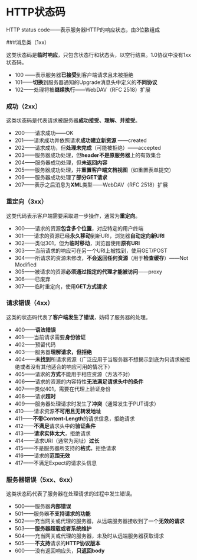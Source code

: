 # HTTP状态码

HTTP status code——表示服务器HTTP的响应状态，由3位数组成

###消息类（1xx）

这类状态码是**临时响应**，只包含状态行和状态头，以空行结束。1.0协议中没有1xx状态码。

- 100 ——表示服务器**已接受**到客户端请求且未被拒绝
- 101——**切换**到服务器通知的Upgrade消息头中定义的**不同协议**
- 102——处理将被**继续执行**——WebDAV（RFC 2518）扩展

### 成功（2xx）

这类状态码是代表请求被服务器**成功接受、理解、并接受**。

- 200——请求成功——OK
- 201——请求成功并依照请求**成功建立新资源** ——created
- 202——请求成功，但**处理未完成**（可能被拒绝）——accepted
- 203——服务器成功处理，但**header不是原服务器**上的有效集合
- 204——服务器成功处理，但**未返回内容**
- 205——服务器成功处理，并**重置客户端文档视图**（如重置表单提交）
- 206——服务器成功处理了**部分GET请求**
- 207——表示之后消息为**XML**类型——WebDAV（RFC 2518）扩展

### 重定向（3xx）

这类代码表示客户端需要采取进一步操作，通常为**重定向**。

- 300——请求的资源**包含多个位置**，对应特定的用户终端
- 301——请求的资源已经**永久移动**到新URI，浏览器**自动定向新URI**
- 302——类似301，但为**临时移动**，浏览器使用**原有URI**
- 303——当前请求的响应可在另一个URI上被找到，使用GET/POST
- 304——所请求的资源未修改，**不会返回任何资源**（用于**检查缓存**）——Not Modified
- 305——被请求的资源**必须通过指定的代理才能被访问**——proxy
- 306——已废弃
- 307——临时重定向，使用**GET方式请求**

### 请求错误（4xx）

这类的状态码代表了**客户端发生了错误**，妨碍了服务器的处理。

- 400——**语法错误**
- 401——当前请求需要**身份验证**
- 402——预留代码
- 403——服务器**理解请求，但拒绝**
- 404——**未找到**所请求资源（广泛应用于当服务器不想揭示到底为何请求被拒绝或者没有其他适合的响应可用的情况下）
- 405——请求的**方式**不能用于相应资源（方法不对）
- 406——请求的资源的内容特性**无法满足请求头中的条件**
- 407——类似401，需要在代理上验证身份
- 408——请求**超时**
- 409——服务器处理请求时发生了**冲突**（通常发生于PUT请求）
- 410——请求资源**不可用且无转发地址**
- 411——**不带Content-Length**的请求信息，拒绝请求
- 412——**不满足**请求头中的**验证条件**
- 413——**请求实体太大**，拒绝请求
- 414——请求URI（通常为网址）**过长**
- 415——不是服务器所支持的**格式**，拒绝请求
- 416——请求的**范围无效**
- 417——不满足Expect的请求头信息

### 服务器错误（5xx、6xx）

这类状态码代表了服务器在处理请求的过程中发生错误。

- 500——服务器**内部错误**
- 501——服务器**不支持请求的功能**
- 502——充当网关或代理的服务器，从远端服务器接收到了一个**无效的请求**
- 503——**服务器超载或者系统维护**
- 504——充当网关或代理的服务器，未及时从远端服务器获取请求
- 505——**不支持**请求的**HTTP协议版本**
- 600——没有返回响应头，**只返回body**